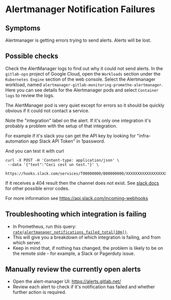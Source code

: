 # Alertmanager Notification Failures

## Symptoms

Alertmanager is getting errors trying to send alerts. Alerts will be
lost.

## Possible checks

Check the AlertManager logs to find out why it could not send alerts.
In the `gitlab-ops` project of Google Cloud, open the `Workloads` section under
the `Kubernetes Engine` section of the web console. Select the Alertmanager
workload, named `alertmanager-gitlab-monitoring-promethe-alertmanager`. Here
you can see details for the Alertmanager pods and select `Container logs`
to review the logs.

The AlertManager pod is very quiet except for errors so it should be quickly
obvious if it could not contact a service.

Note the "integration" label on the alert. If it's only one
integration it's probably a problem with the setup of that
integration.

For example if it's slack you can get the API key by looking for
"infra-automation app Slack API Token" in 1password.

And you can test it with curl

```
curl -X POST -H 'Content-type: application/json' \
 --data '{"text":"Ceci cest un test."}' \
 https://hooks.slack.com/services/T00000000/B00000000/XXXXXXXXXXXXXXXXXXXXXXXX
```

If it receives a 404 result then the channel does not exist. See [slack docs](https://api.slack.com/changelog/2016-05-17-changes-to-errors-for-incoming-webhooks) for other possible error codes.

For more information see https://api.slack.com/incoming-webhooks

## Troubleshooting which integration is failing

* In Prometheus, run this query: [`rate(alertmanager_notifications_failed_total[10m])`](https://prometheus.gprd.gitlab.net/graph?g0.range_input=1d&g0.expr=rate(alertmanager_notifications_failed_total%5B10m%5D)&g0.tab=0).
* This will give you a breakdown of which integration is failing, and from
  which server.
* Keep in mind that, if nothing has changed, the problem is likely to be on
  the remote side - for example, a Slack or Pagerduty issue.

## Manually review the currently open alerts

* Open the alert-manager UI: https://alerts.gitlab.net/
* Review each alert to check if it's notification has failed and whether
  further action is required.
